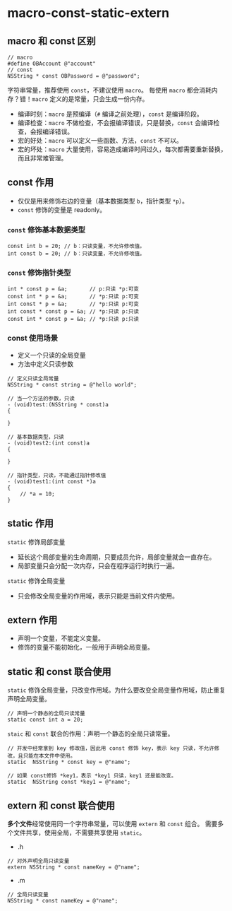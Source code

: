 # macro-const-static-extern

## macro 和 const 区别

```
// macro
#define OBAccount @"account"
// const
NSString * const OBPassword = @"password";
```

字符串常量，推荐使用 `const`，不建议使用 `macro`。
每使用 `macro` 都会消耗内存？错！`macro` 定义的是常量，只会生成一份内存。

- 编译时刻：`macro` 是预编译（`#` 编译之前处理），`const` 是编译阶段。
- 编译检查：`macro` 不做检查，不会报编译错误，只是替换，`const` 会编译检查，会报编译错误。
- 宏的好处：`macro` 可以定义一些函数、方法，`const` 不可以。
- 宏的坏处：`macro` 大量使用，容易造成编译时间过久，每次都需要重新替换，而且非常难管理。

## const 作用

- 仅仅是用来修饰右边的变量（基本数据类型 `b`，指针类型 `*p`）。
- `const` 修饰的变量是 readonly。

### `const` 修饰基本数据类型

```
const int b = 20; // b：只读变量，不允许修改值。
int const b = 20; // b：只读变量，不允许修改值。
```

### `const` 修饰指针类型

```
int * const p = &a;       // p:只读 *p:可变
const int * p = &a;       // *p:只读 p:可变
int const * p = &a;       // *p:只读 p:可变
int const * const p = &a; // *p:只读 p:只读
const int * const p = &a; // *p:只读 p:只读
```

### const 使用场景

- 定义一个只读的全局变量
- 方法中定义只读参数

```
// 定义只读全局常量
NSString * const string = @"hello world";

// 当一个方法的参数，只读
- (void)test:(NSString * const)a
{

}

// 基本数据类型，只读
- (void)test2:(int const)a
{

}

// 指针类型，只读，不能通过指针修改值
- (void)test1:(int const *)a
{
    // *a = 10;
}
```

## static 作用

`static` 修饰局部变量

- 延长这个局部变量的生命周期，只要成员允许，局部变量就会一直存在。
- 局部变量只会分配一次内存，只会在程序运行时执行一遍。

`static` 修饰全局变量

- 只会修改全局变量的作用域，表示只能是当前文件内使用。


## extern 作用

- 声明一个变量，不能定义变量。
- 修饰的变量不能初始化，一般用于声明全局变量。

## static 和 const 联合使用

`static` 修饰全局变量，只改变作用域。为什么要改变全局变量作用域，防止重复声明全局变量。

```
// 声明一个静态的全局只读常量
static const int a = 20;
```

`staic` 和 `const` 联合的作用：声明一个静态的全局只读常量。

```
// 开发中经常拿到 key 修改值，因此用 const 修饰 key，表示 key 只读，不允许修改，且只能在本文件中使用。
static  NSString * const key = @"name";

// 如果 const修饰 *key1，表示 *key1 只读，key1 还是能改变。
static  NSString const *key1 = @"name";
```

## extern 和 const 联合使用

**多个文件**经常使用同一个字符串常量，可以使用 `extern` 和 `const` 组合。
需要多个文件共享，使用全局，不需要共享使用 `static`。

- .h

```
// 对外声明全局只读变量
extern NSString * const nameKey = @"name";
```

- .m

```
// 全局只读变量
NSString * const nameKey = @"name";
```


